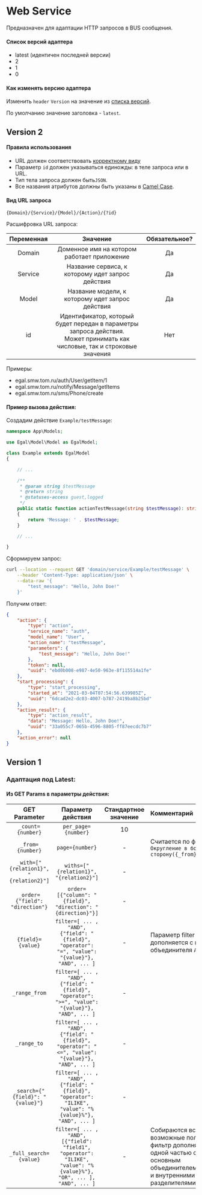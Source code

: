 # Web Service

Предназначен для адаптации HTTP запросов в BUS сообщения.

#### Список версий адаптера

* latest (идентичен последней версии)
* 2
* 1
* 0

#### Как изменять версию адаптера

Изменить `header` `Version` на значение из [списка версий](#Список-версий-адаптера).

По умолчанию значение заголовка - `latest`.

## Version 2

#### Правила использования

* URL должен соответствовать [корректному виду](#Вид-url-запроса)
* Параметр `id` должен указываться единожды: в теле запроса или в URL.
* Тип тела запроса должен быть`JSON`.
* Все названия атрибутов должны быть указаны в
  [Camel Case](https://ru.wikipedia.org/wiki/CamelCase).

#### Вид URL запроса

```
{Domain}/{Service}/{Model}/{Action}/{?id}
```

Расшифровка URL запроса:

| Переменная |                                                           Значение                                                            | Обязательное? |
|:----------:|:-----------------------------------------------------------------------------------------------------------------------------:|:-------------:|
|   Domain   |                                          Доменное имя на котором работает приложение                                          |      Да       |
|  Service   |                                       Название сервиса, к которому идет запрос действия                                        |      Да       |
|   Model    |                                        Название модели, к которому идет запрос действия                                         |      Да       |
|     id     | Идентификатор, который будет передан в параметры запроса действия.<br>Может принимать как числовые, так и строковые значения |      Нет      |

Примеры:
* egal.smw.tom.ru/auth/User/getItem/1
* egal.smw.tom.ru/notify/Message/getItems
* egal.smw.tom.ru/sms/Phone/create

#### Пример вызова действия:

Создадим действие `Example/testMessage`:

```php
namespace App\Models;

use Egal\Model\Model as EgalModel;

class Example extends EgalModel
{

    // ...

    /**
     * @param string $testMessage
     * @return string
     * @statuses-access guest,logged
     */
    public static function actionTestMessage(string $testMessage): string
    {
        return 'Message: ' . $testMessage;
    }

    // ...

}
```

Сформируем запрос:

```bash
curl --location --request GET 'domain/service/Example/testMessage' \
    --header 'Content-Type: application/json' \
    --data-raw '{
        "test_message": "Hello, John Doe!"
    }'
```

Получим ответ:

```json
{
    "action": {
        "type": "action",
        "service_name": "auth",
        "model_name": "User",
        "action_name": "testMessage",
        "parameters": {
            "test_message": "Hello, John Doe!"
        },
        "token": null,
        "uuid": "ebd0b008-e987-4e50-963e-8f115514a1fe"
    },
    "start_processing": {
        "type": "start_processing",
        "started_at": "2021-03-04T07:54:56.639985Z",
        "uuid": "6dcad2e2-dc03-4007-b787-2419ba8b25bd"
    },
    "action_result": {
        "type": "action_result",
        "data": "Message: Hello, John Doe!",
        "uuid": "33a055c7-065b-4596-8805-ff87eecdc7b7"
    },
    "action_error": null
}
```

## Version 1

### Адаптация под Latest:

#### Из GET Params в параметры действия:

|             GET Parameter              |                                                 Параметр действия                                                  | Стандартное значение | Комментарий                                                                                                                                     |
|:--------------------------------------:|:------------------------------------------------------------------------------------------------------------------:|:--------------------:|:------------------------------------------------------------------------------------------------------------------------------------------------|
|           `_count={number}`            |                                                `per_page={number}`                                                 |          10          |                                                                                                                                                 |
|            `_from={number}`            |                                                  `page={number}`                                                   |          -           | Считается по формуле:<br>`Округление в большую сторону({_from}/(_count))`                                                         |
| `_with=["{relation1}", "{relation2}"]` |                                       `withs=["{relation1}", "{relation2}"]`                                       |          -           |                                                                                                                                                 |
|    `_order={"field": "direction"}`     |                            `order=[{"column": "{field}", "direction": "{direction}"}]`                             |          -           |                                                                                                                                                 |
|           `{field}={value}`            |          `filter=[ ... , "AND", {"field": "{field}", "operator": "=", "value": "{value}"}, "AND", ... ]`           |          -           | Параметр filter дополняется с помощью объединителя `AND`.                                                                                       |
|             `_range_from`              |          `filter=[ ... , "AND", {"field": "{field}", "operator": ">=", "value": "{value}"}, "AND", ... ]`          |          -           |                                                                                                                                                 |
|              `_range_to`               |          `filter=[ ... , "AND", {"field": "{field}", "operator": "<=", "value": "{value}"}, "AND", ... ]`          |          -           |                                                                                                                                                 |
|    `_search={"{field}": "{value}"}`    |       `filter=[ ... , "AND", {"field": "{field}", "operator": "ILIKE", "value": "%{value}%"}, "AND", ... ]`        |          -           |                                                                                                                                                 |
|         `_full_search={value}`         | `filter=[ ... , "AND", [{"field": "field1", "operator": "ILIKE", "value": "%{value}%"}, "OR", ... ], "AND", ... ]` |          -           | Собираются все возможные поля модели,<br>фильтр дополняется одной частью с основным объединителем `AND`<br>и внутренними разделителями `OR` |

